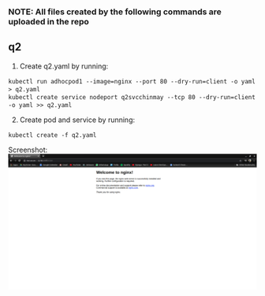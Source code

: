 ### NOTE: All files created by the following commands are uploaded in the repo
## q2
1. Create q2.yaml by running:
```
kubectl run adhocpod1 --image=nginx --port 80 --dry-run=client -o yaml > q2.yaml
kubectl create service nodeport q2svcchinmay --tcp 80 --dry-run=client -o yaml >> q2.yaml
```
2. Create pod and service by running:
```
kubectl create -f q2.yaml
```
Screenshot:
![q2](https://raw.githubusercontent.com/CRJain/k8slove2020/master/Q2.png)
